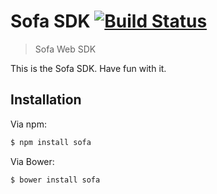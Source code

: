 # Sofa SDK [![Build Status](https://travis-ci.org/sofa/sofa.png?branch=master)](https://travis-ci.org/sofa/sofa)

> Sofa Web SDK

This is the Sofa SDK. Have fun with it.

## Installation

Via npm:

```sh
$ npm install sofa
```

Via Bower:

```sh
$ bower install sofa
```
